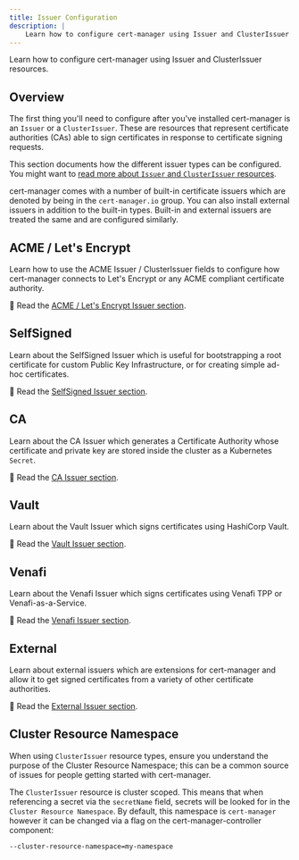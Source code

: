```yaml
---
title: Issuer Configuration
description: |
    Learn how to configure cert-manager using Issuer and ClusterIssuer resources
---
```


Learn how to configure cert-manager using Issuer and ClusterIssuer resources.

## Overview

The first thing you'll need to configure after you've installed cert-manager is an `Issuer` or a `ClusterIssuer`.
These are resources that represent certificate authorities (CAs)
able to sign certificates in response to certificate signing requests.

This section documents how the different issuer types can be configured. You might want to
[read more about `Issuer` and `ClusterIssuer` resources](../concepts/issuer.md).

cert-manager comes with a number of built-in certificate issuers which are denoted by being in
the `cert-manager.io` group. You can also install external issuers in addition to the built-in types.
Built-in and external issuers are treated the same and are configured similarly.

## ACME / Let's Encrypt

Learn how to use the ACME Issuer / ClusterIssuer fields to configure how cert-manager connects to Let's Encrypt
or any ACME compliant certificate authority.

📖 Read the [ACME / Let's Encrypt Issuer section](./acme/README.md).

## SelfSigned

Learn about the SelfSigned Issuer which is useful for bootstrapping a root certificate for custom Public Key Infrastructure,
or for creating simple ad-hoc certificates.

📖 Read the [SelfSigned Issuer section](./selfsigned.md).

## CA

Learn about the CA Issuer which generates a Certificate Authority whose certificate and
private key are stored inside the cluster as a Kubernetes `Secret`.

📖 Read the [CA Issuer section](./ca.md).

## Vault

Learn about the Vault Issuer which signs certificates using HashiCorp Vault.

📖 Read the [Vault Issuer section](./vault.md).

## Venafi

Learn about the Venafi Issuer which signs certificates using Venafi TPP or Venafi-as-a-Service.

📖 Read the [Venafi Issuer section](./venafi.md).


## External

Learn about external issuers which are extensions for cert-manager and allow it to get signed certificates from a variety of other certificate authorities.

📖 Read the [External Issuer section](./external.md).

## Cluster Resource Namespace

When using `ClusterIssuer` resource types, ensure you understand the purpose of the
Cluster Resource Namespace; this can be a common source
of issues for people getting started with cert-manager.

The `ClusterIssuer` resource is cluster scoped. This means that when referencing
a secret via the `secretName` field, secrets will be looked for in the `Cluster
Resource Namespace`. By default, this namespace is `cert-manager` however it can be
changed via a flag on the cert-manager-controller component:

```bash
--cluster-resource-namespace=my-namespace
```
